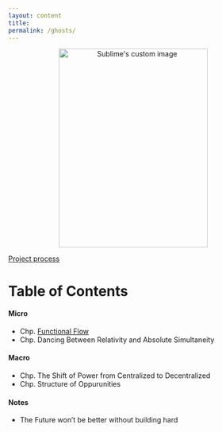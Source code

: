 ```yaml
---
layout: content
title: 
permalink: /ghosts/
---
```


<p align="center">
  <img width="300" height="400" src="https://c1.staticflickr.com/5/4796/38914698780_ac39eb41f4_b.jpg" alt="Sublime's custom image"/>
</p>

[Project process](https://github.com/allenleein/brains/projects/15)

# Table of Contents


#### Micro

* Chp. [Functional Flow](https://allenleein.github.io/brains/2018/03/defining-functional-flow)
* Chp. Dancing Between Relativity and Absolute Simultaneity

#### Macro

* Chp. The Shift of Power from Centralized to Decentralized
* Chp. Structure of Oppurunities

#### Notes 

* The Future won’t be better without building hard 




